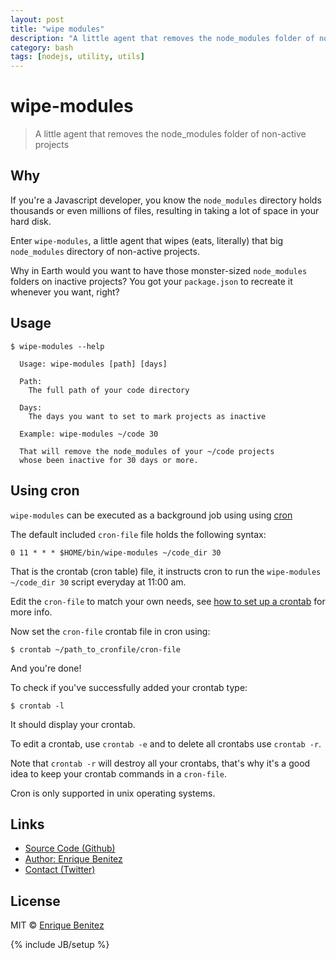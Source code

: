 ```yaml
---
layout: post
title: "wipe modules"
description: "A little agent that removes the node_modules folder of non-active projects"
category: bash
tags: [nodejs, utility, utils]
---
```


# wipe-modules

> A little agent that removes the node_modules folder of non-active projects


## Why

If you're a Javascript developer, you know the `node_modules` directory holds thousands or even millions of files, resulting in taking a lot of space in your hard disk.

Enter `wipe-modules`, a little agent that wipes (eats, literally) that big `node_modules` directory of non-active projects.

Why in Earth would you want to have those monster-sized `node_modules` folders on inactive projects? You got your `package.json` to recreate it whenever you want, right?


## Usage

```
$ wipe-modules --help

  Usage: wipe-modules [path] [days]

  Path:
    The full path of your code directory

  Days:
    The days you want to set to mark projects as inactive

  Example: wipe-modules ~/code 30

  That will remove the node_modules of your ~/code projects
  whose been inactive for 30 days or more.
```


## Using cron

`wipe-modules` can be executed as a background job using using [cron](https://en.wikipedia.org/wiki/Cron)

The default included `cron-file` file holds the following syntax:

`0 11 * * * $HOME/bin/wipe-modules ~/code_dir 30`

That is the crontab (cron table) file, it instructs cron to run the `wipe-modules ~/code_dir 30` script everyday at 11:00 am.

Edit the `cron-file` to match your own needs, see [how to set up a crontab](https://en.wikipedia.org/wiki/Cron#Overview) for more info.

Now set the `cron-file` crontab file in cron using:

``
$ crontab ~/path_to_cronfile/cron-file
``

And you're done!

To check if you've successfully added your crontab type:

``
$ crontab -l
``

It should display your crontab.

To edit a crontab, use `crontab -e` and to delete all crontabs use `crontab -r`.

Note that `crontab -r` will destroy all your crontabs, that's why it's a good idea to keep your crontab commands in a `cron-file`.

Cron is only supported in unix operating systems.


## Links

* [Source Code (Github)](https://github.com/bntzio/wipe-modules)
* [Author: Enrique Benitez](https://bntz.io)
* [Contact (Twitter)](https://twitter.com/bntzio)


## License

MIT © [Enrique Benitez](https://bntz.io)

{% include JB/setup %}

